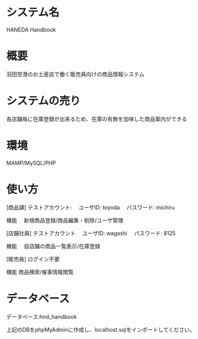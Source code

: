# システム名

HANEDA Handbook

# 概要

羽田空港のお土産店で働く販売員向けの商品情報システム

# システムの売り

各店舗毎に在庫登録が出来るため、在庫の有無を加味した商品案内ができる

# 環境

MAMP/MySQL/PHP

# 使い方

[商品課]
テストアカウント:
　ユーザID: toyoda
　パスワード: michiru

機能
　新規商品登録/商品編集・削除/ユーザ管理

[店舗社員]
テストアカウント
　ユーザID: wagashi
　パスワード: 8125

機能
　自店舗の商品一覧表示/在庫登録

[販売員]
ログイン不要

機能
商品検索/催事情報閲覧

# データベース

データベース:hnd_handbook

上記のDBをphpMyAdminに作成し、localhost.sqlをインポートしてください。
